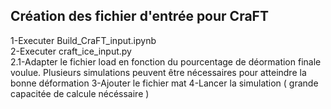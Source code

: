 ## Création des fichier d'entrée pour CraFT

1-Executer Build_CraFT_input.ipynb   
2-Executer craft_ice_input.py   
   2.1-Adapter le fichier load en fonction du pourcentage de déormation finale voulue. Plusieurs simulations peuvent être nécessaires pour atteindre la bonne déformation
3-Ajouter le fichier mat 
4-Lancer la simulation ( grande capacitée de calcule nécéssaire ) 
